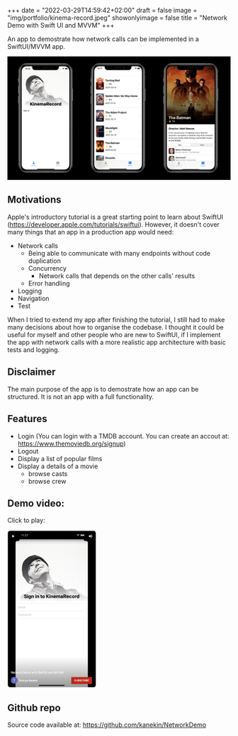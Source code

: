 +++
date = "2022-03-29T14:59:42+02:00"
draft = false
image = "img/portfolio/kinema-record.jpeg"
showonlyimage = false
title = "Network Demo with Swift UI and MVVM"
+++

An app to demostrate how network calls can be implemented in a SwiftUI/MVVM app.

![Thumbnail](/img/portfolio/kinema-record.jpeg)

## Motivations

Apple's introductory tutorial is a great starting point to learn about SwiftUI (https://developer.apple.com/tutorials/swiftui). However, it doesn't cover many things that an app in a production app would need:

- Network calls
  - Being able to communicate with many endpoints without code duplication
  - Concurrency
    - Network calls that depends on the other calls' results
  - Error handling
- Logging
- Navigation
- Test

When I tried to extend my app after finishing the tutorial, I still had to make many decisions about how to organise the codebase. I thought it could be useful for myself and other people who are new to SwiftUI, if I implement the app with network calls with a more realistic app architecture with basic tests and logging.

## Disclaimer

The main purpose of the app is to demostrate how an app can be structured. It is not an app with a full functionality.

## Features

- Login (You can login with a TMDB account. You can create an accout at: https://www.themoviedb.org/signup)
- Logout
- Display a list of popular films
- Display a details of a movie
  - browse casts
  - browse crew

## Demo video:
Click to play:
<p>
<a href="https://youtu.be/iM-mfaJs6Bg">
<img src="/img/portfolio/video-thumbnail.png"  width="200" /> 
</a>
</p>

## Github repo

Source code available at: https://github.com/kanekin/NetworkDemo